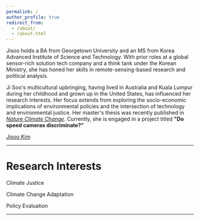 ```yaml
---
permalink: /
author_profile: true
redirect_from: 
  - /about/
  - /about.html
---
```


Jisoo holds a BA from Georgetown University and an MS from Korea Advanced Institute of Science and Technology. With prior roles at a global sensor-rich solution tech company and a think tank under the Korean Ministry, she has honed her skills in remote-sensing-based research and political analysis.

Ji Soo's multicultural upbringing, having lived in Australia and Kuala Lumpur during her childhood and grown up in the United States, has influenced her research interests. Her focus extends from exploring the socio-economic implications of environmental policies and the intersection of technology and environmental justice. Her master's thesis was recently published in <a href="https://www.nature.com/articles/s41558-024-01980-w"><i>Nature Climate Change</i></a>. Currently, she is engaged in a project titled <b>"Do speed cameras discriminate?"</b>

<script src="https://platform.linkedin.com/badges/js/profile.js" async defer type="text/javascript"></script>
<div class="badge-base LI-profile-badge" data-locale="en_US" data-size="medium" data-theme="light" data-type="VERTICAL" data-vanity="jisookim11" data-version="v1"><a class="badge-base__link LI-simple-link" href="https://linkedin.com/in/jisookim11?trk=profile-badge">Jisoo Kim</a></div>
              


---

Research Interests
=========

Climate Justice



Climate Change Adaptation



Policy Evaluation



---

